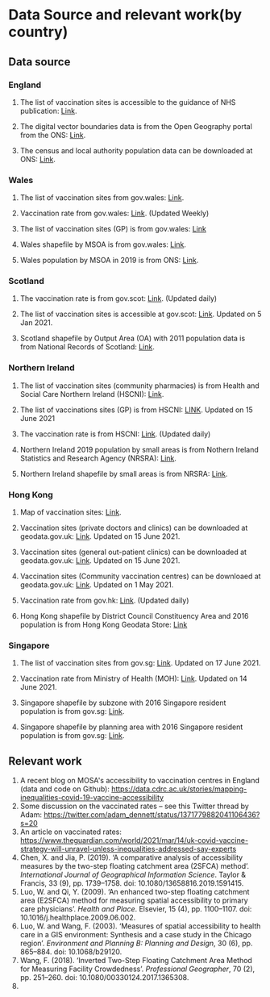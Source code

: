 # Data Source and relevant work(by country)

## Data source

### England

1. The list of vaccination sites is accessible to the guidance of NHS publication: [Link](https://www.england.nhs.uk/coronavirus/publication/vaccination-sites/).

2. The digital vector boundaries data is from the Open Geography portal from the ONS: [Link](https://geoportal.statistics.gov.uk/datasets/local-authority-districts-december-2020-uk-bgc?geometry=-69.187%2C46.017%2C64.319%2C63.434).

3. The census and local authority population data can be downloaded at ONS: [Link](https://www.ons.gov.uk/peoplepopulationandcommunity/populationandmigration/populationestimates/datasets/2011censuspopulationandhouseholdestimatesfortheunitedkingdom).


### Wales

1. The list of vaccination sites from gov.wales: [Link](https://gov.wales/covid-19-vaccination-strategy).

2. Vaccination rate from gov.wales: [Link](https://gov.wales/covid-19-vaccination-programme-weekly-updates). (Updated Weekly)

3. The list of vaccination sites (GP) is from gov.wales: [Link](https://gov.wales/sites/default/files/statistics-and-research/2019-03/gp-access-wales-2018-annex-tables-144.ods)

4. Wales shapefile by MSOA is from gov.wales: [Link](https://lle.gov.wales/catalogue/item/MiddleLayerSuperOutputAreasMSOA/?lang=en).

5. Wales population by MSOA in 2019 is from ONS: [Link](https://www.ons.gov.uk/peoplepopulationandcommunity/populationandmigration/populationestimates/datasets/middlesuperoutputareamidyearpopulationestimates).

### Scotland

1. The vaccination rate is from gov.scot: [Link](https://www.gov.scot/publications/coronavirus-covid-19-daily-data-for-scotland/). (Updated daily)

2. The list of vaccination sites is accessible at gov.scot: [Link](https://www.gov.scot/publications/coronavirus-covid-19-update-on-vaccinations/). Updated on 5 Jan 2021.

3. Scotland shapefile by Output Area (OA) with 2011 population data is from National Records of Scotland: [Link](https://www.nrscotland.gov.uk/statistics-and-data/geography/our-products/census-datasets/2011-census/2011-boundaries). 

### Northern Ireland

1. The list of vaccination sites (community pharmacies) is from Health and Social Care Northern Ireland (HSCNI): [Link](http://www.healthandcareni.net/pharmacy_rota/Covid_Vaccination_Pharmacies.html).

2. The list of vaccinations sites (GP) is from HSCNI: [LINK](https://hscbusiness.hscni.net/services/1816.htm). Updated on 15 June 2021

3. The vaccination rate is from HSCNI: [Link](https://covid-19.hscni.net/ni-covid-19-vaccinations-dashboard/). (Updated daily)

4. Northern Ireland 2019 population by small areas is from Nothern Ireland Statistics and Research Agency (NRSRA): [Link](https://www.nisra.gov.uk/publications/2019-mid-year-population-estimates-small-areas). 

5. Northern Ireland shapefile by small areas is from NRSRA: [Link](https://www.nisra.gov.uk/publications/small-area-boundaries-gis-format).


### Hong Kong

1. Map of vaccination sites: [Link](https://www.map.gov.hk/gm/map/s/m/communityvaccinationservicesofcovid-19?lg=en).

2. Vaccination sites (private doctors and clinics) can be downloaded at geodata.gov.uk: [Link](https://geodata.gov.hk/gs/datasets?s=vaccination). Updated on 15 June 2021. 

3. Vaccination sites (general out-patient clinics) can be downloaded at geodata.gov.uk: [Link](https://geodata.gov.hk/gs/datasets?s=vaccination). Updated on 15 June 2021.

4. Vaccination sites (Community vaccination centres) can be downloaed at geodata.gov.uk: [Link](https://geodata.gov.hk/gs/datasets?s=vaccination). Updated on 1 May 2021.

5. Vaccination rate from gov.hk: [Link](https://www.covidvaccine.gov.hk/en/dashboard). (Updated daily)

6. Hong Kong shapefile by District Council Constituency Area and 2016 population is from Hong Kong Geodata Store: [Link](https://geodata.gov.hk/gs/datasets?s=population)

### Singapore

1. The list of vaccination sites from gov.sg: [Link](https://www.vaccine.gov.sg/locations-vcs). Updated on 17 June 2021. 

2. Vaccination rate from Ministry of Health (MOH): [Link](https://www.moh.gov.sg/covid-19/vaccination). Updated on 14 June 2021.

3. Singapore shapefile by subzone with 2016 Singapore resident population is from gov.sg: [Link](https://data.gov.sg/dataset/singapore-residents-by-subzone-age-group-and-sex-june-2016-gender?resource_id=46bf5767-2056-4113-9e94-6609758dd9f1).

4. Singapore shapefile by planning area with 2016 Singapore resident population is from gov.sg: [Link](https://data.gov.sg/dataset/singapore-residents-by-planning-area-and-type-of-dwelling-june-2016?resource_id=171b6f54-0da5-4327-b32a-a4dfbad11e23). 


## Relevant work

1. A recent blog on MOSA's accessibility to vaccination centres in England (data and code on Github): https://data.cdrc.ac.uk/stories/mapping-inequalities-covid-19-vaccine-accessibility
2. Some discussion on the vaccinated rates – see this Twitter thread by Adam: https://twitter.com/adam_dennett/status/1371779882041106436?s=20
3. An article on vaccinated rates: https://www.theguardian.com/world/2021/mar/14/uk-covid-vaccine-strategy-will-unravel-unless-inequalities-addressed-say-experts
4. Chen, X. and Jia, P. (2019). ‘A comparative analysis of accessibility measures by the two-step floating catchment area (2SFCA) method’. *International Journal of Geographical Information Science*. Taylor & Francis, 33 (9), pp. 1739–1758. doi: 10.1080/13658816.2019.1591415.
5. Luo, W. and Qi, Y. (2009). ‘An enhanced two-step floating catchment area (E2SFCA) method for measuring spatial accessibility to primary care physicians’. *Health and Place*. Elsevier, 15 (4), pp. 1100–1107. doi: 10.1016/j.healthplace.2009.06.002.
6. Luo, W. and Wang, F. (2003). ‘Measures of spatial accessibility to health care in a GIS environment: Synthesis and a case study in the Chicago region’. *Environment and Planning B: Planning and Design*, 30 (6), pp. 865–884. doi: 10.1068/b29120.
7. Wang, F. (2018). ‘Inverted Two-Step Floating Catchment Area Method for Measuring Facility Crowdedness’. *Professional Geographer*, 70 (2), pp. 251–260. doi: 10.1080/00330124.2017.1365308.
8. 






